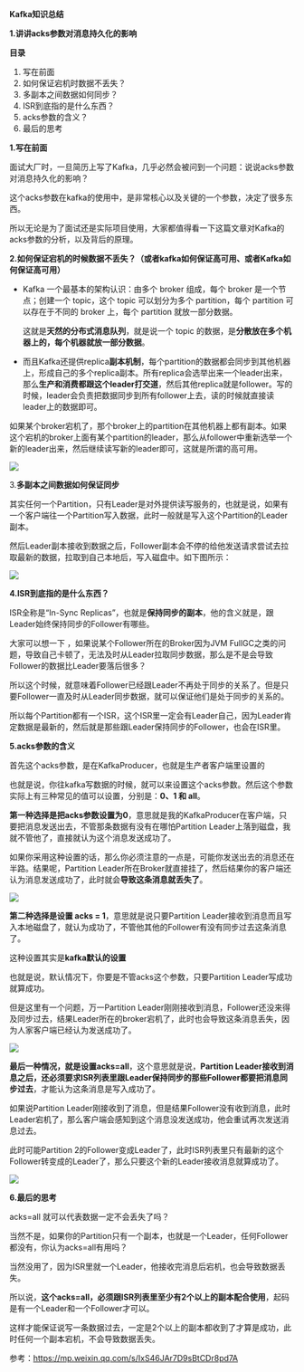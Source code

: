**Kafka知识总结**

**1.讲讲acks参数对消息持久化的影响**

**目录**

1. 写在前面
2. 如何保证宕机时数据不丢失？
3. 多副本之间数据如何同步？
4. ISR到底指的是什么东西？
5. acks参数的含义？
6. 最后的思考

**1.写在前面**

面试大厂时，一旦简历上写了Kafka，几乎必然会被问到一个问题：说说acks参数对消息持久化的影响？

这个acks参数在kafka的使用中，是非常核心以及关键的一个参数，决定了很多东西。

所以无论是为了面试还是实际项目使用，大家都值得看一下这篇文章对Kafka的acks参数的分析，以及背后的原理。

**2.如何保证宕机的时候数据不丢失？（或者kafka如何保证高可用、或者Kafka如何保证高可用）**

- Kafka 一个最基本的架构认识：由多个 broker 组成，每个 broker 是一个节点；创建一个 topic，这个 topic 可以划分为多个 partition，每个 partition 可以存在于不同的 broker 上，每个 partition 就放一部分数据。

  这就是**天然的分布式消息队列**，就是说一个 topic 的数据，是**分散放在多个机器上的，每个机器就放一部分数据**。

- 而且Kafka还提供replica**副本机制**，每个partition的数据都会同步到其他机器上，形成自己的多个replica副本。所有replica会选举出来一个leader出来，那么**生产和消费都跟这个leader打交道**，然后其他replica就是follower。写的时候，leader会负责把数据同步到所有follower上去，读的时候就直接读leader上的数据即可。

如果某个broker宕机了，那个broker上的partition在其他机器上都有副本。如果这个宕机的broker上面有某个partition的leader，那么从follower中重新选举一个新的leader出来，然后继续读写新的leader即可，这就是所谓的高可用。

![](<https://github.com/XU-ZHOU/Java/blob/master/pictures/1.jpg>)

3.**多副本之间数据如何保证同步**

其实任何一个Partition，只有Leader是对外提供读写服务的，也就是说，如果有一个客户端往一个Partition写入数据，此时一般就是写入这个Partition的Leader副本。

然后Leader副本接收到数据之后，Follower副本会不停的给他发送请求尝试去拉取最新的数据，拉取到自己本地后，写入磁盘中。如下图所示：

![](<https://github.com/XU-ZHOU/Java/blob/master/pictures/2.jpg>)

**4.ISR到底指的是什么东西？**

ISR全称是“In-Sync Replicas”，也就是**保持同步的副本**，他的含义就是，跟Leader始终保持同步的Follower有哪些。

大家可以想一下 ，如果说某个Follower所在的Broker因为JVM FullGC之类的问题，导致自己卡顿了，无法及时从Leader拉取同步数据，那么是不是会导致Follower的数据比Leader要落后很多？

所以这个时候，就意味着Follower已经跟Leader不再处于同步的关系了。但是只要Follower一直及时从Leader同步数据，就可以保证他们是处于同步的关系的。

所以每个Partition都有一个ISR，这个ISR里一定会有Leader自己，因为Leader肯定数据是最新的，然后就是那些跟Leader保持同步的Follower，也会在ISR里。

**5.acks参数的含义**

首先这个acks参数，是在KafkaProducer，也就是生产者客户端里设置的

也就是说，你往kafka写数据的时候，就可以来设置这个acks参数。然后这个参数实际上有三种常见的值可以设置，分别是：**0、1 和 all**。

**第一种选择是把acks参数设置为0**，意思就是我的KafkaProducer在客户端，只要把消息发送出去，不管那条数据有没有在哪怕Partition Leader上落到磁盘，我就不管他了，直接就认为这个消息发送成功了。

如果你采用这种设置的话，那么你必须注意的一点是，可能你发送出去的消息还在半路。结果呢，Partition Leader所在Broker就直接挂了，然后结果你的客户端还认为消息发送成功了，此时就会**导致这条消息就丢失了**。

![](<https://github.com/XU-ZHOU/Java/blob/master/pictures/3.jpg>)

**第二种选择是设置 acks = 1**，意思就是说只要Partition Leader接收到消息而且写入本地磁盘了，就认为成功了，不管他其他的Follower有没有同步过去这条消息了。

这种设置其实是**kafka默认的设置**

也就是说，默认情况下，你要是不管acks这个参数，只要Partition Leader写成功就算成功。

但是这里有一个问题，万一Partition Leader刚刚接收到消息，Follower还没来得及同步过去，结果Leader所在的broker宕机了，此时也会导致这条消息丢失，因为人家客户端已经认为发送成功了。

![](<https://github.com/XU-ZHOU/Java/blob/master/pictures/4.jpg>)

**最后一种情况，就是设置acks=all**，这个意思就是说，**Partition Leader接收到消息之后，还必须要求ISR列表里跟Leader保持同步的那些Follower都要把消息同步过去**，才能认为这条消息是写入成功了。

如果说Partition Leader刚接收到了消息，但是结果Follower没有收到消息，此时Leader宕机了，那么客户端会感知到这个消息没发送成功，他会重试再次发送消息过去。

此时可能Partition 2的Follower变成Leader了，此时ISR列表里只有最新的这个Follower转变成的Leader了，那么只要这个新的Leader接收消息就算成功了。

![](<https://github.com/XU-ZHOU/Java/blob/master/pictures/5.jpg>)

**6.最后的思考**

acks=all 就可以代表数据一定不会丢失了吗？

当然不是，如果你的Partition只有一个副本，也就是一个Leader，任何Follower都没有，你认为acks=all有用吗？

当然没用了，因为ISR里就一个Leader，他接收完消息后宕机，也会导致数据丢失。

所以说，**这个acks=all，必须跟ISR列表里至少有2个以上的副本配合使用**，起码是有一个Leader和一个Follower才可以。

这样才能保证说写一条数据过去，一定是2个以上的副本都收到了才算是成功，此时任何一个副本宕机，不会导致数据丢失。

参考：https://mp.weixin.qq.com/s/IxS46JAr7D9sBtCDr8pd7A